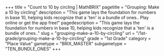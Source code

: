 +++
title = "Count to 10 by circling | MathBRIX"
pagetitle = "Grouping: Make a 10 by circling"
description = "This game lays the foundation for numbers in base 10, helping kids recognize that a 'ten' is a bundle of ones.. Play online or get the app free!"
pagedescription = "This game lays the foundation for numbers in base 10, helping kids recognize that a 'ten' is a bundle of ones.."
slug = "grouping-make-a-10-by-circling"
url = "/1st-grade/grouping-make-a-10-by-circling"
grade = "1st Grade"
category = "Place Value"
gametype = "BRIX_MASTER"
subgametype = "TEN_BUNDLE_ONES"
+++